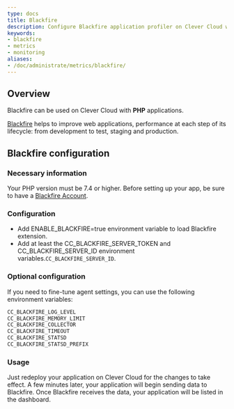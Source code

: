 ```yaml
---
type: docs
title: Blackfire
description: Configure Blackfire application profiler on Clever Cloud with complete setup and configuration, configuration options, and deployment best practices
keywords:
- blackfire
- metrics
- monitoring
aliases:
- /doc/administrate/metrics/blackfire/
---
```


## Overview

Blackfire can be used on Clever Cloud with **PHP** applications.

[Blackfire](https://www.blackfire.io/) helps to improve web applications, performance at each step of its lifecycle: from development to test, staging and production.

## Blackfire configuration

### Necessary information

Your PHP version must be 7.4 or higher.
Before setting up your app, be sure to have a [Blackfire Account](https://www.blackfire.io/).

### Configuration

- Add ENABLE_BLACKFIRE=true environment variable to load Blackfire extension.
- Add at least the CC_BLACKFIRE_SERVER_TOKEN and CC_BLACKFIRE_SERVER_ID environment variables.`CC_BLACKFIRE_SERVER_ID`.

### Optional configuration

If you need to fine-tune agent settings, you can use the following environment variables:

```bash
CC_BLACKFIRE_LOG_LEVEL
CC_BLACKFIRE_MEMORY_LIMIT
CC_BLACKFIRE_COLLECTOR
CC_BLACKFIRE_TIMEOUT
CC_BLACKFIRE_STATSD
CC_BLACKFIRE_STATSD_PREFIX
```

### Usage

Just redeploy your application on Clever Cloud for the changes to take effect. A few minutes later, your application will begin sending data to Blackfire. Once Blackfire receives the data, your application will be listed in the dashboard.

